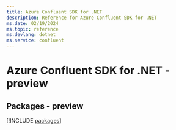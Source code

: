 ```yaml
---
title: Azure Confluent SDK for .NET
description: Reference for Azure Confluent SDK for .NET
ms.date: 02/19/2024
ms.topic: reference
ms.devlang: dotnet
ms.service: confluent
---
```

# Azure Confluent SDK for .NET - preview
## Packages - preview
[!INCLUDE [packages](confluent-index.md)]